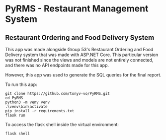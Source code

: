 # PyRMS - Restaurant Management System
## Restaurant Ordering and Food Delivery System
This app was made alongside Group 53's Restaurant Ordering and Food Delivery system that was made with ASP.NET Core. This particular version was not finished since the views and models are not entirely connected, and there was no API endpoints made for this app.

However, this app was used to generate the SQL queries for the final report.

To run this app:

```
git clone https://github.com/tonyv-vo/PyRMS.git
cd PyRMS
python3 -m venv venv
.\venv\bin\activate
pip install -r requirements.txt
flask run
```

To access the flask shell inside the virtual environment:

```
flask shell
```

